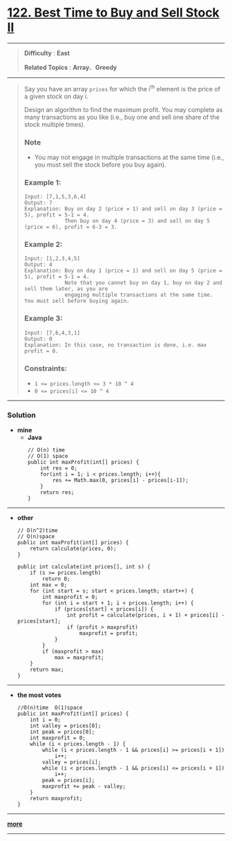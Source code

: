 # [122. Best Time to Buy and Sell Stock II](https://leetcode.com/problems/best-time-to-buy-and-sell-stock-ii/description/)
---

> **Difficulty** : **East**
> 
> **Related Topics** : **Array**、**Greedy**

---

> Say you have an array `prices` for which the i<sup>th</sup> element is the price of a given stock on day i.
> 
> Design an algorithm to find the maximum profit. You may complete as many transactions as you like (i.e., buy one and sell one share of the stock multiple times).
> 
> ### Note
> * You may not engage in multiple transactions at the same time (i.e., you must sell the stock before you buy again).
> 
> 
> ### Example 1:
> ```
> Input: [7,1,5,3,6,4]
> Output: 7
> Explanation: Buy on day 2 (price = 1) and sell on day 3 (price = 5), profit = 5-1 = 4.
>              Then buy on day 4 (price = 3) and sell on day 5 (price = 6), profit = 6-3 = 3.
> ```
> 
> ### Example 2:
> ```
> Input: [1,2,3,4,5]
> Output: 4
> Explanation: Buy on day 1 (price = 1) and sell on day 5 (price = 5), profit = 5-1 = 4.
>              Note that you cannot buy on day 1, buy on day 2 and sell them later, as you are
>              engaging multiple transactions at the same time. You must sell before buying again.
> ```
> 
> ### Example 3:
> ```
> Input: [7,6,4,3,1]
> Output: 0
> Explanation: In this case, no transaction is done, i.e. max profit = 0.
> ``` 
> 
> ### Constraints:
> * `1 <= prices.length <= 3 * 10 ^ 4`
> * `0 <= prices[i] <= 10 ^ 4`

---

### Solution
* **mine**  
  * **Java**
    ```
    // O(n) time  
    // O(1) space
    public int maxProfit(int[] prices) {
        int res = 0;
        for(int i = 1; i < prices.length; i++){
            res += Math.max(0, prices[i] - prices[i-1]);
        }
        return res;
    }
    ```

---

* **other**
    ```
    // O(n^2)time
    // O(n)space
    public int maxProfit(int[] prices) {
        return calculate(prices, 0);
    }

    public int calculate(int prices[], int s) {
        if (s >= prices.length)
            return 0;
        int max = 0;
        for (int start = s; start < prices.length; start++) {
            int maxprofit = 0;
            for (int i = start + 1; i < prices.length; i++) {
                if (prices[start] < prices[i]) {
                    int profit = calculate(prices, i + 1) + prices[i] - prices[start];
                    if (profit > maxprofit)
                        maxprofit = profit;
                }
            }
            if (maxprofit > max)
                max = maxprofit;
        }
        return max;
    }
    ```

---

* **the most votes**
    ```
    //O(n)time  O(1)space
    public int maxProfit(int[] prices) {
        int i = 0;
        int valley = prices[0];
        int peak = prices[0];
        int maxprofit = 0;
        while (i < prices.length - 1) {
            while (i < prices.length - 1 && prices[i] >= prices[i + 1])
                i++;
            valley = prices[i];
            while (i < prices.length - 1 && prices[i] <= prices[i + 1])
                i++;
            peak = prices[i];
            maxprofit += peak - valley;
        }
        return maxprofit;
    }
    ```
    
---

**[more](https://leetcode.com/problems/best-time-to-buy-and-sell-stock-ii/solution/)**


---
